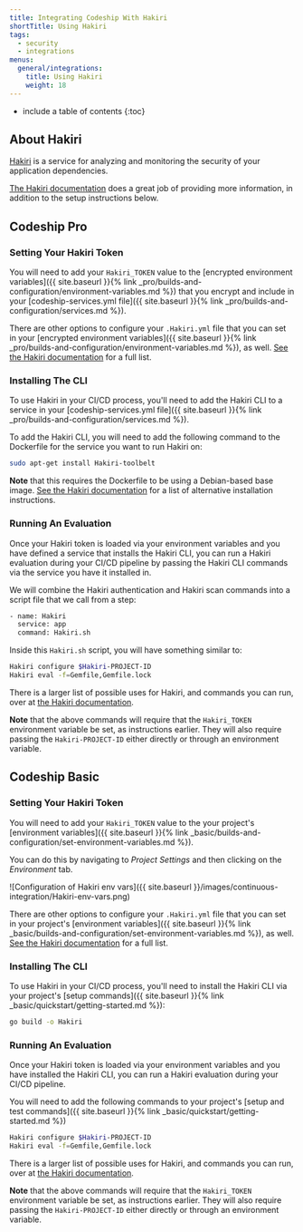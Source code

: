 ```yaml
---
title: Integrating Codeship With Hakiri
shortTitle: Using Hakiri
tags:
  - security
  - integrations
menus:
  general/integrations:
    title: Using Hakiri
    weight: 18
---
```


* include a table of contents
{:toc}

## About Hakiri

[Hakiri](https://Hakiri.com) is a service for analyzing and monitoring the security of your application dependencies.

[The Hakiri documentation](https://github.com/Hakiri/toolbelt) does a great job of providing more information, in addition to the setup instructions below.

## Codeship Pro

### Setting Your Hakiri Token

You will need to add your `Hakiri_TOKEN` value to the [encrypted environment variables]({{ site.baseurl }}{% link _pro/builds-and-configuration/environment-variables.md %}) that you  encrypt and include in your [codeship-services.yml file]({{ site.baseurl }}{% link _pro/builds-and-configuration/services.md %}).

There are other options to configure your `.Hakiri.yml` file that you can set in your [encrypted environment variables]({{ site.baseurl }}{% link _pro/builds-and-configuration/environment-variables.md %}), as well. [See the Hakiri documentation](https://github.com/Hakiri/toolbelt) for a full list.

### Installing The CLI

To use Hakiri in your CI/CD process, you'll need to add the Hakiri CLI to a service in your [codeship-services.yml file]({{ site.baseurl }}{% link _pro/builds-and-configuration/services.md %}).

To add the Hakiri CLI, you will need to add the following command to the Dockerfile for the service you want to run Hakiri on:


```bash
sudo apt-get install Hakiri-toolbelt
```

**Note** that this requires the Dockerfile to be using a Debian-based base image. [See the Hakiri documentation](https://github.com/Hakiri/toolbelt) for a list of alternative installation instructions.

### Running An Evaluation

Once your Hakiri token is loaded via your environment variables and you have defined a service that installs the Hakiri CLI, you can run a Hakiri evaluation during your CI/CD pipeline by passing the Hakiri CLI commands via the service you have it installed in.

We will combine the Hakiri authentication and Hakiri scan commands into a script file that we call from a step:

```bash
- name: Hakiri
  service: app
  command: Hakiri.sh
```

Inside this `Hakiri.sh` script, you will have something similar to:

```bash
Hakiri configure $Hakiri-PROJECT-ID
Hakiri eval -f=Gemfile,Gemfile.lock
```

There is a larger list of possible uses for Hakiri, and commands you can run, over at [the Hakiri documentation](https://github.com/Hakiri/toolbelt).

**Note** that the above commands will require that the `Hakiri_TOKEN` environment variable be set, as instructions earlier. They will also require passing the `Hakiri-PROJECT-ID` either directly or through an environment variable.

## Codeship Basic

### Setting Your Hakiri Token

You will need to add your `Hakiri_TOKEN` value to the your project's [environment variables]({{ site.baseurl }}{% link _basic/builds-and-configuration/set-environment-variables.md %}).

You can do this by navigating to _Project Settings_ and then clicking on the _Environment_ tab.

![Configuration of Hakiri env vars]({{ site.baseurl }}/images/continuous-integration/Hakiri-env-vars.png)

There are other options to configure your `.Hakiri.yml` file that you can set in your project's [environment variables]({{ site.baseurl }}{% link _basic/builds-and-configuration/set-environment-variables.md %}), as well. [See the Hakiri documentation](https://github.com/Hakiri/toolbelt) for a full list.

### Installing The CLI

To use Hakiri in your CI/CD process, you'll need to install the Hakiri CLI via your project's [setup commands]({{ site.baseurl }}{% link _basic/quickstart/getting-started.md %}):

```bash
go build -o Hakiri
```

### Running An Evaluation

Once your Hakiri token is loaded via your environment variables and you have installed the Hakiri CLI, you can run a Hakiri evaluation during your CI/CD pipeline.

You will need to add the following commands to your project's [setup and test commands]({{ site.baseurl }}{% link _basic/quickstart/getting-started.md %})

```bash
Hakiri configure $Hakiri-PROJECT-ID
Hakiri eval -f=Gemfile,Gemfile.lock
```

There is a larger list of possible uses for Hakiri, and commands you can run, over at [the Hakiri documentation](https://github.com/Hakiri/toolbelt).

**Note** that the above commands will require that the `Hakiri_TOKEN` environment variable be set, as instructions earlier. They will also require passing the `Hakiri-PROJECT-ID` either directly or through an environment variable.
